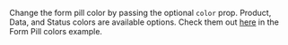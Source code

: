 Change the form pill color by passing the optional `color` prop. Product, Data, and Status colors are available options. Check them out <a href="playbook.powerapp.cloud/kits/form_pill#form-pill-colors" target="_blank">here</a> in the Form Pill colors example.